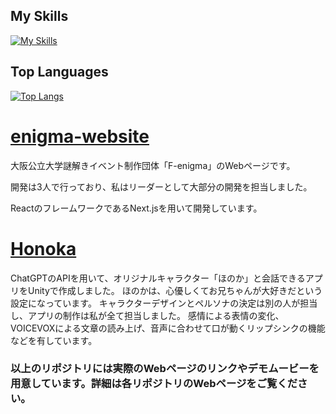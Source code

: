## My Skills
[![My Skills](https://skillicons.dev/icons?i=js,ts,html,css,bootstrap,tailwind,react,nextjs,nodejs,vercel,c,cs,cpp,unity,discord,docker,github,gmail,linux,py,pytorch,vscode)](https://skillicons.dev)

## Top Languages
[![Top Langs](https://github-readme-stats.vercel.app/api/top-langs/?username=Mura-Tomo)](https://github.com/anuraghazra/github-readme-stats)

<h1><a href="https://github.com/Mura-Tomo/enigma-website">enigma-website</a></h1>
<p>大阪公立大学謎解きイベント制作団体「F-enigma」のWebページです。</p>
<p>開発は3人で行っており、私はリーダーとして大部分の開発を担当しました。</p>
<p>ReactのフレームワークであるNext.jsを用いて開発しています。</p>

<h1><a href="https://github.com/Mura-Tomo/Honoka">Honoka</a></h1>
ChatGPTのAPIを用いて、オリジナルキャラクター「ほのか」と会話できるアプリをUnityで作成しました。  
ほのかは、心優しくてお兄ちゃんが大好きだという設定になっています。  
キャラクターデザインとペルソナの決定は別の人が担当し、アプリの制作は私が全て担当しました。  
感情による表情の変化、VOICEVOXによる文章の読み上げ、音声に合わせて口が動くリップシンクの機能などを有しています。 

### **以上のリポジトリには実際のWebページのリンクやデモムービーを用意しています。詳細は各リポジトリのWebページをご覧ください。**
